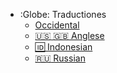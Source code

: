 <!-- _navbar.md -->

* :Globe: Traductiones
  * [Occidental](/)
  * [:us: :uk: Anglese](/en/)
  * [:id: Indonesian](/id/)
  * [:ru: Russian](/ru/)

